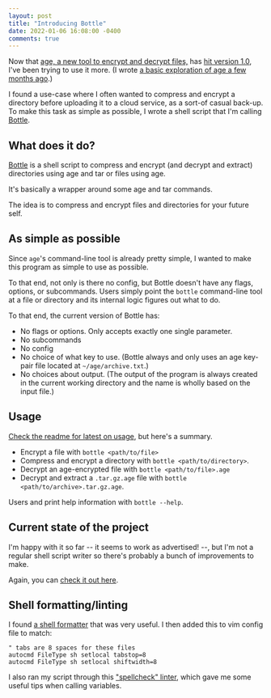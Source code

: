 ```yaml
---
layout: post
title: "Introducing Bottle"
date: 2022-01-06 16:08:00 -0400
comments: true
---
```


Now that [age, a new tool to encrypt and decrypt files,](https://github.com/FiloSottile/age) has [hit version 1.0](https://github.com/FiloSottile/age/releases/tag/v1.0.0), I've been trying to use it more. (I wrote [a basic exploration of age a few months ago](https://sts10.github.io/2021/09/06/exploring-age-1-point-0.html).)

I found a use-case where I often wanted to compress and encrypt a directory before uploading it to a cloud service, as a sort-of casual back-up. To make this task as simple as possible, I wrote a shell script that I'm calling [Bottle](https://github.com/sts10/bottle). 

## What does it do?

[Bottle](https://github.com/sts10/bottle) is a shell script to compress and encrypt (and decrypt and extract) directories using age and tar or files using age.

It's basically a wrapper around some age and tar commands.

The idea is to compress and encrypt files and directories for your future self. 

## As simple as possible

Since `age`'s command-line tool is already pretty simple, I wanted to make this program as simple to use as possible. 

To that end, not only is there no config, but Bottle doesn't have any flags, options, or subcommands. Users simply point the `bottle` command-line tool at a file or directory and its internal logic figures out what to do.

To that end, the current version of Bottle has:

- No flags or options. Only accepts exactly one single parameter.
- No subcommands
- No config
- No choice of what key to use. (Bottle always and only uses an age key-pair file located at `~/age/archive.txt`.)
- No choices about output. (The output of the program is always created in the current working directory and the name is wholly based on the input file.)

## Usage

[Check the readme for latest on usage](https://github.com/sts10/bottle/blob/main/readme.markdown#usage), but here's a summary.

- Encrypt a file with `bottle <path/to/file>`
- Compress and encrypt a directory with `bottle <path/to/directory>`. 
- Decrypt an age-encrypted file with `bottle <path/to/file>.age`
- Decrypt and extract a `.tar.gz.age` file with `bottle <path/to/archive>.tar.gz.age`.

Users and print help information with `bottle --help`.

## Current state of the project

I'm happy with it so far -- it seems to work as advertised! --, but I'm not a regular shell script writer so there's probably a bunch of improvements to make. 

Again, you can [check it out here](https://github.com/sts10/bottle).

## Shell formatting/linting

I found [a shell formatter](https://github.com/mvdan/sh#shfmt) that was very useful. I then added this to vim config file to match: 

```vim
" tabs are 8 spaces for these files
autocmd FileType sh setlocal tabstop=8
autocmd FileType sh setlocal shiftwidth=8
```

I also ran my script through this ["spellcheck" linter](https://www.shellcheck.net/), which gave me some useful tips when calling variables.
